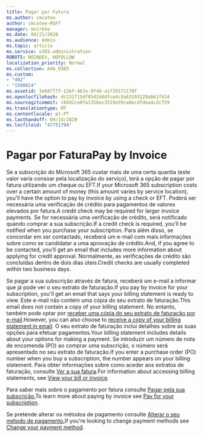 ```yaml
---
title: Pagar por Fatura
ms.author: cmcatee
author: cmcatee-MSFT
manager: mnirkhe
ms.date: 04/21/2020
ms.audience: Admin
ms.topic: article
ms.service: o365-administration
ROBOTS: NOINDEX, NOFOLLOW
localization_priority: Normal
ms.collection: Adm_O365
ms.custom:
- "492"
- "1500024"
ms.assetid: 3e687777-13bf-467e-9746-a1f35571178f
ms.openlocfilehash: dc231f15df85d2dddfce4c5a63193129ab61f434
ms.sourcegitcommit: c6692ce0fa1358ec3529e59ca0ecdfdea4cdc759
ms.translationtype: MT
ms.contentlocale: pt-PT
ms.lasthandoff: 09/14/2020
ms.locfileid: "47751794"
---
```

# <a name="pay-by-invoice"></a><span data-ttu-id="6c9d6-102">Pagar por Fatura</span><span class="sxs-lookup"><span data-stu-id="6c9d6-102">Pay by Invoice</span></span>

<span data-ttu-id="6c9d6-103">Se a subscrição do Microsoft 365 custar mais de uma certa quantia (este valor varia consoar pela localização do serviço), terá a opção de pagar por fatura utilizando um cheque ou EFT.</span><span class="sxs-lookup"><span data-stu-id="6c9d6-103">If your Microsoft 365 subscription costs over a certain amount of money (this amount varies by service location), you'll have the option to pay by invoice by using a check or EFT.</span></span> <span data-ttu-id="6c9d6-104">Poderá ser necessária uma verificação de crédito para pagamentos de valores elevados por fatura.</span><span class="sxs-lookup"><span data-stu-id="6c9d6-104">A credit check may be required for larger invoice payments.</span></span> <span data-ttu-id="6c9d6-105">Se for necessária uma verificação de crédito, será notificado quando comprar a sua subscrição.</span><span class="sxs-lookup"><span data-stu-id="6c9d6-105">If a credit check is required, you'll be notified when you purchase your subscription.</span></span> <span data-ttu-id="6c9d6-106">Para além disso, se concordar em ser contactado, receberá um e-mail com mais informações sobre como se candidatar a uma aprovação de crédito.</span><span class="sxs-lookup"><span data-stu-id="6c9d6-106">And, if you agree to be contacted, you'll get an email that includes more information about applying for credit approval.</span></span> <span data-ttu-id="6c9d6-107">Normalmente, as verificações de crédito são concluídas dentro de dois dias úteis.</span><span class="sxs-lookup"><span data-stu-id="6c9d6-107">Credit checks are usually completed within two business days.</span></span>
  
<span data-ttu-id="6c9d6-108">Se pagar a sua subscrição através de fatura, receberá um e-mail a informar que já pode ver o seu extrato de faturação.</span><span class="sxs-lookup"><span data-stu-id="6c9d6-108">If you pay by invoice for your subscription, you'll get an email that says your billing statement is ready to view.</span></span> <span data-ttu-id="6c9d6-109">Este e-mail não contém uma cópia do seu extrato de faturação.</span><span class="sxs-lookup"><span data-stu-id="6c9d6-109">This email does not contain a copy of your billing statement.</span></span> <span data-ttu-id="6c9d6-110">No entanto, também pode optar por [receber uma cópia do seu extrato de faturação por e-mail](https://docs.microsoft.com/microsoft-365/commerce/billing-and-payments/pay-for-your-subscription#receive-a-copy-of-your-billing-statement-in-email).</span><span class="sxs-lookup"><span data-stu-id="6c9d6-110">However, you can also choose to [receive a copy of your billing statement in email](https://docs.microsoft.com/microsoft-365/commerce/billing-and-payments/pay-for-your-subscription#receive-a-copy-of-your-billing-statement-in-email).</span></span> <span data-ttu-id="6c9d6-111">O seu extrato de faturação inclui detalhes sobre as suas opções para efetuar pagamentos.</span><span class="sxs-lookup"><span data-stu-id="6c9d6-111">Your billing statement includes details about your options for making a payment.</span></span> <span data-ttu-id="6c9d6-112">Se introduzir um número de nota de encomenda (PO) ao comprar uma subscrição, o número será apresentado no seu extrato de faturação.</span><span class="sxs-lookup"><span data-stu-id="6c9d6-112">If you enter a purchase order (PO) number when you buy a subscription, the number appears on your billing statement.</span></span> <span data-ttu-id="6c9d6-113">Para obter informações sobre como aceder aos extratos de faturação, consulte [Ver a sua fatura](https://docs.microsoft.com/microsoft-365/commerce/billing-and-payments/view-your-bill-or-invoice).</span><span class="sxs-lookup"><span data-stu-id="6c9d6-113">For information about accessing billing statements, see [View your bill or invoice](https://docs.microsoft.com/microsoft-365/commerce/billing-and-payments/view-your-bill-or-invoice).</span></span>
  
<span data-ttu-id="6c9d6-114">Para saber mais sobre o pagamento por fatura consulte [Pagar pela sua subscrição.](https://docs.microsoft.com/microsoft-365/commerce/billing-and-payments/pay-for-your-subscription)</span><span class="sxs-lookup"><span data-stu-id="6c9d6-114">To learn more about paying by invoice see [Pay for your subscription](https://docs.microsoft.com/microsoft-365/commerce/billing-and-payments/pay-for-your-subscription).</span></span>
  
<span data-ttu-id="6c9d6-115">Se pretende alterar os métodos de pagamento consulte [Alterar o seu método de pagamento.](https://docs.microsoft.com/microsoft-365/commerce/billing-and-payments/change-payment-method)</span><span class="sxs-lookup"><span data-stu-id="6c9d6-115">If you're looking to change payment methods see [Change your payment method](https://docs.microsoft.com/microsoft-365/commerce/billing-and-payments/change-payment-method).</span></span>